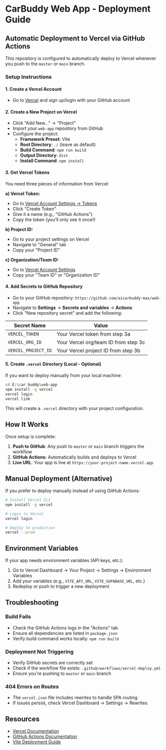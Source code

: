 # CarBuddy Web App - Deployment Guide

## Automatic Deployment to Vercel via GitHub Actions

This repository is configured to automatically deploy to Vercel whenever you push to the `master` or `main` branch.

### Setup Instructions

#### 1. Create a Vercel Account
- Go to [Vercel](https://vercel.com) and sign up/login with your GitHub account

#### 2. Create a New Project on Vercel
- Click "Add New..." → "Project"
- Import your `web-app` repository from GitHub
- Configure the project:
  - **Framework Preset**: Vite
  - **Root Directory**: `./` (leave as default)
  - **Build Command**: `npm run build`
  - **Output Directory**: `dist`
  - **Install Command**: `npm install`

#### 3. Get Vercel Tokens
You need three pieces of information from Vercel:

**a) Vercel Token:**
- Go to [Vercel Account Settings → Tokens](https://vercel.com/account/tokens)
- Click "Create Token"
- Give it a name (e.g., "GitHub Actions")
- Copy the token (you'll only see it once!)

**b) Project ID:**
- Go to your project settings on Vercel
- Navigate to "General" tab
- Copy your "Project ID"

**c) Organization/Team ID:**
- Go to [Vercel Account Settings](https://vercel.com/account)
- Copy your "Team ID" or "Organization ID"

#### 4. Add Secrets to GitHub Repository
- Go to your GitHub repository: `https://github.com/aicarbuddy-max/web-app`
- Navigate to **Settings** → **Secrets and variables** → **Actions**
- Click "New repository secret" and add the following:

| Secret Name | Value |
|------------|-------|
| `VERCEL_TOKEN` | Your Vercel token from step 3a |
| `VERCEL_ORG_ID` | Your Vercel org/team ID from step 3c |
| `VERCEL_PROJECT_ID` | Your Vercel project ID from step 3b |

#### 5. Create `.vercel` Directory (Local - Optional)
If you want to deploy manually from your local machine:

```bash
cd E:\car buddy\web-app
npm install -g vercel
vercel login
vercel link
```

This will create a `.vercel` directory with your project configuration.

## How It Works

Once setup is complete:

1. **Push to GitHub**: Any push to `master` or `main` branch triggers the workflow
2. **GitHub Actions**: Automatically builds and deploys to Vercel
3. **Live URL**: Your app is live at `https://your-project-name.vercel.app`

## Manual Deployment (Alternative)

If you prefer to deploy manually instead of using GitHub Actions:

```bash
# Install Vercel CLI
npm install -g vercel

# Login to Vercel
vercel login

# Deploy to production
vercel --prod
```

## Environment Variables

If your app needs environment variables (API keys, etc.):

1. Go to Vercel Dashboard → Your Project → Settings → Environment Variables
2. Add your variables (e.g., `VITE_API_URL`, `VITE_SUPABASE_URL`, etc.)
3. Redeploy or push to trigger a new deployment

## Troubleshooting

### Build Fails
- Check the GitHub Actions logs in the "Actions" tab
- Ensure all dependencies are listed in `package.json`
- Verify build command works locally: `npm run build`

### Deployment Not Triggering
- Verify GitHub secrets are correctly set
- Check if the workflow file exists: `.github/workflows/vercel-deploy.yml`
- Ensure you're pushing to `master` or `main` branch

### 404 Errors on Routes
- The `vercel.json` file includes rewrites to handle SPA routing
- If issues persist, check Vercel Dashboard → Settings → Rewrites

## Resources

- [Vercel Documentation](https://vercel.com/docs)
- [GitHub Actions Documentation](https://docs.github.com/en/actions)
- [Vite Deployment Guide](https://vitejs.dev/guide/static-deploy.html)
